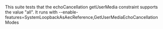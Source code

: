 This suite tests that the echoCancellation getUserMedia constraint supports the value "all".
It runs with --enable-features=SystemLoopbackAsAecReference,GetUserMediaEchoCancellationModes